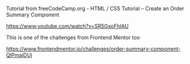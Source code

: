 Tutorial from freeCodeCamp.org - HTML / CSS Tutorial – Create an Order Summary Component 

https://www.youtube.com/watch?v=SR5GxoFhIAU

This is one of the challenges from Frontend Mentor too

https://www.frontendmentor.io/challenges/order-summary-component-QlPmajDUj



